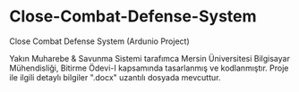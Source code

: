 # Close-Combat-Defense-System
Close Combat Defense System (Ardunio Project)


Yakın Muharebe & Savunma Sistemi tarafımca Mersin Üniversitesi Bilgisayar Mühendisliği, Bitirme Ödevi-I kapsamında tasarlanmış ve kodlanmıştır. Proje ile ilgili detaylı bilgiler ".docx" uzantılı dosyada mevcuttur.
